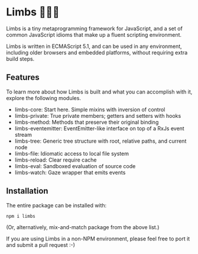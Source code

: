 # Limbs 👊💥💫

Limbs is a tiny metaprogramming framework for JavaScript, and a set of
common JavaScript idioms that make up a fluent scripting environment.

Limbs is written in ECMAScript 5.1, and can be used in any environment,
including older browsers and embedded platforms, without requiring extra
build steps.

## Features

To learn more about how Limbs is built and what you can accomplish with it,
explore the following modules.

* limbs-core: Start here. Simple mixins with inversion of control
* limbs-private: True private members; getters and setters with hooks
* limbs-method: Methods that preserve their original binding
* limbs-eventemitter: EventEmitter-like interface on top of a RxJs event stream
* limbs-tree: Generic tree structure with root, relative paths, and current node
* limbs-file: Idiomatic access to local file system
* limbs-reload: Clear require cache
* limbs-eval: Sandboxed evaluation of source code
* limbs-watch: Gaze wrapper that emits events

## Installation

The entire package can be installed with:

```
npm i limbs
```

(Or, alternatively, mix-and-match package from the above list.)

If you are using Limbs in a non-NPM environment, please feel free to port it
and submit a pull request :-)

